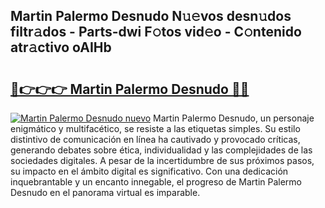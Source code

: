 ## Martin Palermo Desnudo N𝚞𝚎vos desn𝚞dos filtr𝚊dos - Parts-dwi F𝚘tos vid𝚎o - C𝚘ntenido atr𝚊ctivo oAIHb

# <h2><a href="http://mb5q5yp.tromn.icu/?c=Martin+Palermo+Desnudo">🔗👉👉👉 Martin Palermo Desnudo 🔗🔗</a></h2>

[![Martin Palermo Desnudo nuevo](https://i.imgur.com/pEAQMta.gif)](http://mb5q5yp.tromn.icu/?c=Martin+Palermo+Desnudo)
Martin Palermo Desnudo, un personaje enigmático y multifacético, se resiste a las etiquetas simples. Su estilo distintivo de comunicación en línea ha cautivado y provocado críticas, generando debates sobre ética, individualidad y las complejidades de las sociedades digitales. A pesar de la incertidumbre de sus próximos pasos, su impacto en el ámbito digital es significativo. Con una dedicación inquebrantable y un encanto innegable, el progreso de Martin Palermo Desnudo en el panorama virtual es imparable.
